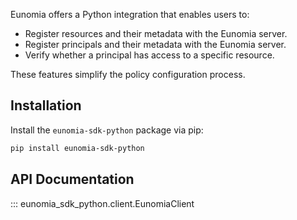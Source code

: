 Eunomia offers a Python integration that enables users to:

- Register resources and their metadata with the Eunomia server.
- Register principals and their metadata with the Eunomia server.
- Verify whether a principal has access to a specific resource.

These features simplify the policy configuration process.

## Installation

Install the `eunomia-sdk-python` package via pip:

```bash
pip install eunomia-sdk-python
```

## API Documentation

::: eunomia_sdk_python.client.EunomiaClient

[langchain-website]: https://www.langchain.com/
[langchain-loaders-docs]: https://python.langchain.com/docs/concepts/document_loaders/